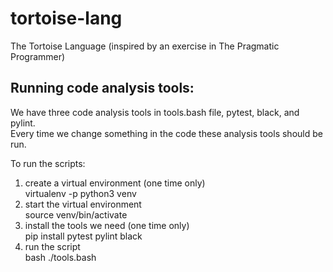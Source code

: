 # tortoise-lang
The Tortoise Language (inspired by an exercise in The Pragmatic Programmer)

## Running code analysis tools:
We have three code analysis tools in tools.bash file, pytest, black, and pylint.  
Every time we change something in the code these analysis tools should be run.

To run the scripts:

1. create a virtual environment (one time only)  
        virtualenv -p python3 venv
2. start the virtual environment  
        source venv/bin/activate
3. install the tools we need (one time only)  
        pip install pytest pylint black
4. run the script  
        bash ./tools.bash